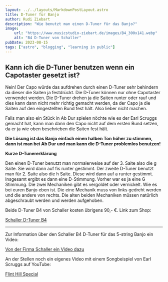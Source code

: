 ```yaml
---
layout: ../../layouts/MarkdownPostLayout.astro
title: D-Tuner für Banjo
author: Rudi Ziebart
description: "Wie benutzt man einen D-Tuner für das Banjo?"
image:
    url: "https://www.musicstudio-ziebart.de/images/B4_300x141.webp"
    alt: "B4 D-Tuner von Schaller"
pubDate: 2023-08-15
tags: ["astro", "blogging", "learning in public"]
---
```

## Kann ich die D-Tuner benutzen wenn ein Capotaster gesetzt ist?
<p>
    Nein! Der Capo würde das aufdrehen durch einen D-Tuner sehr behindern da dieser die Saiten ja festdrückt. Die D-Tuner können nur ohne Capotaster verwendet werden. Die D-Tuner drehen ja die Saiten runter oder rauf und dies kann dann nicht mehr richtig gemacht werden, da der Capo ja die Saiten auf den eingestellten Bund fest hält. Also lieber nicht machen.</p>
<p>Falls man also ein Stück in Ab Dur spielen nöchte wie es der Earl Scruggs gemacht hat, kann man dann den Capo nicht auf dem ersten Bund setzen, da er ja wie oben beschrieben die Saiten fest hält.
</p>

**Die Lösung ist das Banjo einfach einen halben Ton höher zu stimmen, dann ist man bei Ab Dur und man kann die D-Tuner problemlos benutzen!**

**Kurze D-Tunererklärung**
<p>
Den einen D-Tuner benutzt man normalerweise auf der 3. Saite also die g Saite. Sie wird dann auf fis runter gestimmt. Der zweite D-Tuner benutzt man für 2. Saite also die h Saite. Diese wird dann auf a runter gestimmt. Insgesamt ergibt es dann eine D-Stimmung. Vorher war es ja eine G Stimmung. Die zwei Mechaniken gibt es vergoldet oder vernickelt. Wie es bei euren Banjo eben ist. Die eine Mechanik muss von links gedreht werden und die andere von rechts. Die alten beiden Mechaniken müssen natürlich abgeschraubt werden und werden aufgehoben.
</p>
<p>Beide D-Tuner B4 von Schaller kosten übrigens 90,- €. Link zum Shop:

<a 
    href="https://www.martinsmusikkiste.eu/bau-ersatzteile/banjo/mechaniken/35341/b4-banjomechanik-gold-galalith?sPartner=35038"
    class="normal-links"
    >Schaller D-Tuner B4
</a>

---
<p>Zur Information über den Schaller B4 D-Tuner für das 5-string Banjo ein Video:</p>

<a
    href="https://www.bing.com/videos/search?q=d-tuner+von+Schaller&docid=603484974327399060&mid=B955F2CCC6294F97F134B955F2CCC6294F97F134&view=detail&FORM=VIRE"
    class="normal-links"
    >Von der Firma Schaller ein Video dazu
</a>

<p>
An der Stellen noch ein eigenes Video mit einem Songbeispiel von Earl Scruggs auf YouTube:
</p>

<a
    href="https://www.youtube.com/embed/R75ZetEwmtw"
    class="normal-links"
    >Flint Hill Special
</a>
